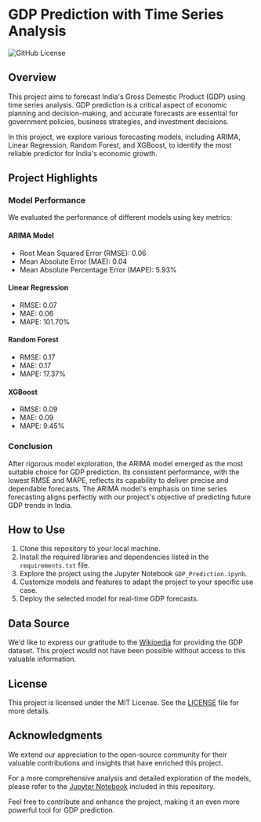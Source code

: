# GDP Prediction with Time Series Analysis

![GitHub License](https://img.shields.io/badge/license-MIT-blue.svg)

## Overview

This project aims to forecast India's Gross Domestic Product (GDP) using time series analysis. GDP prediction is a critical aspect of economic planning and decision-making, and accurate forecasts are essential for government policies, business strategies, and investment decisions.

In this project, we explore various forecasting models, including ARIMA, Linear Regression, Random Forest, and XGBoost, to identify the most reliable predictor for India's economic growth.

## Project Highlights

### Model Performance

We evaluated the performance of different models using key metrics:

#### ARIMA Model
- Root Mean Squared Error (RMSE): 0.06
- Mean Absolute Error (MAE): 0.04
- Mean Absolute Percentage Error (MAPE): 5.93%

#### Linear Regression
- RMSE: 0.07
- MAE: 0.06
- MAPE: 101.70%

#### Random Forest
- RMSE: 0.17
- MAE: 0.17
- MAPE: 17.37%

#### XGBoost
- RMSE: 0.09
- MAE: 0.09
- MAPE: 9.45%

### Conclusion

After rigorous model exploration, the ARIMA model emerged as the most suitable choice for GDP prediction. Its consistent performance, with the lowest RMSE and MAPE, reflects its capability to deliver precise and dependable forecasts. The ARIMA model's emphasis on time series forecasting aligns perfectly with our project's objective of predicting future GDP trends in India.

## How to Use

1. Clone this repository to your local machine.
2. Install the required libraries and dependencies listed in the `requirements.txt` file.
3. Explore the project using the Jupyter Notebook `GDP_Prediction.ipynb`.
4. Customize models and features to adapt the project to your specific use case.
5. Deploy the selected model for real-time GDP forecasts.

## Data Source

We'd like to express our gratitude to the [Wikipedia](https://en.wikipedia.org/wiki/Economy_of_India) for providing the GDP dataset. This project would not have been possible without access to this valuable information.

## License

This project is licensed under the MIT License. See the [LICENSE](LICENSE) file for more details.

## Acknowledgments

We extend our appreciation to the open-source community for their valuable contributions and insights that have enriched this project.

For a more comprehensive analysis and detailed exploration of the models, please refer to the [Jupyter Notebook](GDP_Prediction.ipynb) included in this repository.

Feel free to contribute and enhance the project, making it an even more powerful tool for GDP prediction.
